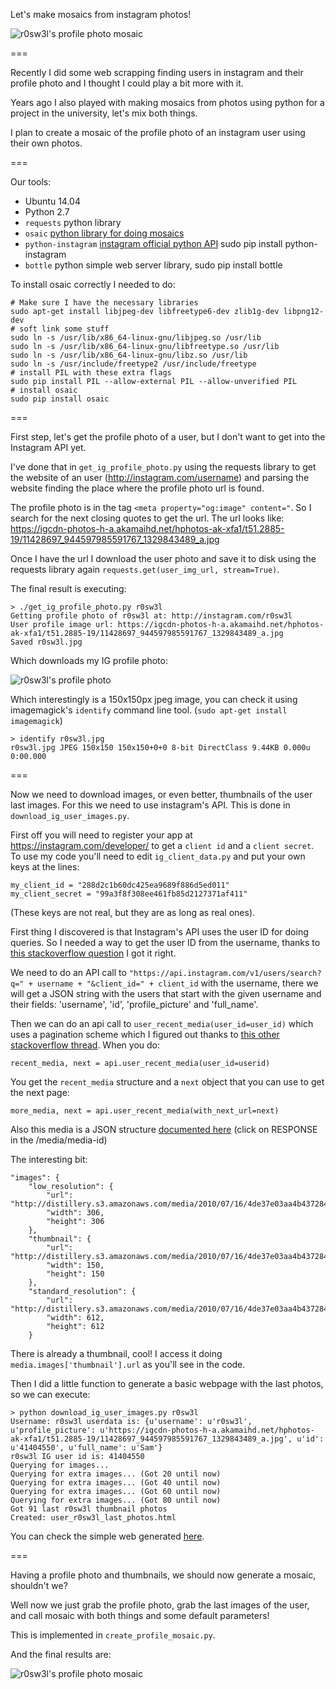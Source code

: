 Let's make mosaics from instagram photos!

![r0sw3l's profile photo mosaic](https://raw.githubusercontent.com/awesomebytes/instagram_mosaic/master/user_downloads/r0sw3l_mosaic.jpg)

===

Recently I did some web scrapping finding users in instagram and their profile photo and I thought I could play a bit more with it.

Years ago I also played with making mosaics from photos using python for a project in the university, let's mix both things.

I plan to create a mosaic of the profile photo of an instagram user using their own photos.

===

Our tools:

* Ubuntu 14.04
* Python 2.7
* `requests` python library
* `osaic` [python library for doing mosaics](https://pypi.python.org/pypi/osaic/2.0.0)
* `python-instagram` [instagram official python API](https://github.com/Instagram/python-instagram) sudo pip install python-instagram
* `bottle` python simple web server library, sudo pip install bottle

To install osaic correctly I needed to do:

    # Make sure I have the necessary libraries
    sudo apt-get install libjpeg-dev libfreetype6-dev zlib1g-dev libpng12-dev
    # soft link some stuff
    sudo ln -s /usr/lib/x86_64-linux-gnu/libjpeg.so /usr/lib
    sudo ln -s /usr/lib/x86_64-linux-gnu/libfreetype.so /usr/lib
    sudo ln -s /usr/lib/x86_64-linux-gnu/libz.so /usr/lib
    sudo ln -s /usr/include/freetype2 /usr/include/freetype
    # install PIL with these extra flags
    sudo pip install PIL --allow-external PIL --allow-unverified PIL
    # install osaic
    sudo pip install osaic

===

First step, let's get the profile photo of a user, but I don't want to get into the Instagram API yet.

I've done that in `get_ig_profile_photo.py` using the requests library to get the website of an user (http://instagram.com/username) and parsing the website finding the place where the profile photo url is found.

The profile photo is in the tag `<meta property="og:image" content="`. So I search for the next closing quotes to get the url. The url looks like:
https://igcdn-photos-h-a.akamaihd.net/hphotos-ak-xfa1/t51.2885-19/11428697_944597985591767_1329843489_a.jpg

Once I have the url I download the user photo and save it to disk using the requests library again `requests.get(user_img_url, stream=True)`.

The final result is executing:

    > ./get_ig_profile_photo.py r0sw3l
	Getting profile photo of r0sw3l at: http://instagram.com/r0sw3l
	User profile image url: https://igcdn-photos-h-a.akamaihd.net/hphotos-ak-xfa1/t51.2885-19/11428697_944597985591767_1329843489_a.jpg
	Saved r0sw3l.jpg

Which downloads my IG profile photo:

![r0sw3l's profile photo](https://raw.githubusercontent.com/awesomebytes/instagram_mosaic/master/r0sw3l.jpg)

Which interestingly is a 150x150px jpeg image, you can check it using imagemagick's `identify` command line tool. (`sudo apt-get install imagemagick`)

    > identify r0sw3l.jpg 
    r0sw3l.jpg JPEG 150x150 150x150+0+0 8-bit DirectClass 9.44KB 0.000u 0:00.000

===

Now we need to download images, or even better, thumbnails of the user last images. For this we need to use instagram's API. This is done in `download_ig_user_images.py`.

First off you will need to register your app at https://instagram.com/developer/ to get a `client id` and a `client secret`. To use my code you'll need to edit `ig_client_data.py` and put your own keys at the lines:

    my_client_id = "288d2c1b60dc425ea9689f886d5ed011"
    my_client_secret = "99a3f8f308ee461fb85d2127371af411"

(These keys are not real, but they are as long as real ones).

First thing I discovered is that Instagram's API uses the user ID for doing queries. So I needed a way to get the user ID from the username, thanks to [this stackoverflow question](http://stackoverflow.com/questions/11796349/instagram-how-to-get-my-user-id-from-username) I got it right.

We need to do an API call to `"https://api.instagram.com/v1/users/search?q=" + username + "&client_id=" + client_id` with the username, there we will get a JSON string with the users that start with the given username and their fields: 'username', 'id', 'profile_picture' and 'full_name'.

Then we can do an api call to `user_recent_media(user_id=user_id)` which uses a pagination scheme which I figured out thanks to [this other stackoverflow thread](http://stackoverflow.com/questions/23442696/what-does-next-mean-here-python-instagram-api). When you do:

    recent_media, next = api.user_recent_media(user_id=userid)

You get the `recent_media` structure and a `next` object that you can use to get the next page:

    more_media, next = api.user_recent_media(with_next_url=next)

Also this media is a JSON structure [documented here](https://instagram.com/developer/endpoints/media/) (click on RESPONSE in the /media/media-id)

The interesting bit:

    "images": {
        "low_resolution": {
            "url": "http://distillery.s3.amazonaws.com/media/2010/07/16/4de37e03aa4b4372843a7eb33fa41cad_6.jpg",
            "width": 306,
            "height": 306
        },
        "thumbnail": {
            "url": "http://distillery.s3.amazonaws.com/media/2010/07/16/4de37e03aa4b4372843a7eb33fa41cad_5.jpg",
            "width": 150,
            "height": 150
        },
        "standard_resolution": {
            "url": "http://distillery.s3.amazonaws.com/media/2010/07/16/4de37e03aa4b4372843a7eb33fa41cad_7.jpg",
            "width": 612,
            "height": 612
        }

There is already a thumbnail, cool! I access it doing `media.images['thumbnail'].url` as you'll see in the code.

Then I did a little function to generate a basic webpage with the last photos, so we can execute:

    > python download_ig_user_images.py r0sw3l
    Username: r0sw3l userdata is: {u'username': u'r0sw3l', u'profile_picture': u'https://igcdn-photos-h-a.akamaihd.net/hphotos-ak-xfa1/t51.2885-19/11428697_944597985591767_1329843489_a.jpg', u'id': u'41404550', u'full_name': u'Sam'}
    r0sw3l IG user id is: 41404550
    Querying for images...
    Querying for extra images... (Got 20 until now)
    Querying for extra images... (Got 40 until now)
    Querying for extra images... (Got 60 until now)
    Querying for extra images... (Got 80 until now)
    Got 91 last r0sw3l thumbnail photos
    Created: user_r0sw3l_last_photos.html

You can check the simple web generated [here](http://htmlpreview.github.io/?https://raw.githubusercontent.com/awesomebytes/instagram_mosaic/master/user_r0sw3l_last_photos.html).

===

Having a profile photo and thumbnails, we should now generate a mosaic, shouldn't we?

Well now we just grab the profile photo, grab the last images of the user, and call mosaic with both things and some default parameters!

This is implemented in `create_profile_mosaic.py`.

And the final results are:

![r0sw3l's profile photo mosaic](https://raw.githubusercontent.com/awesomebytes/instagram_mosaic/master/user_downloads/r0sw3l_mosaic.jpg)



